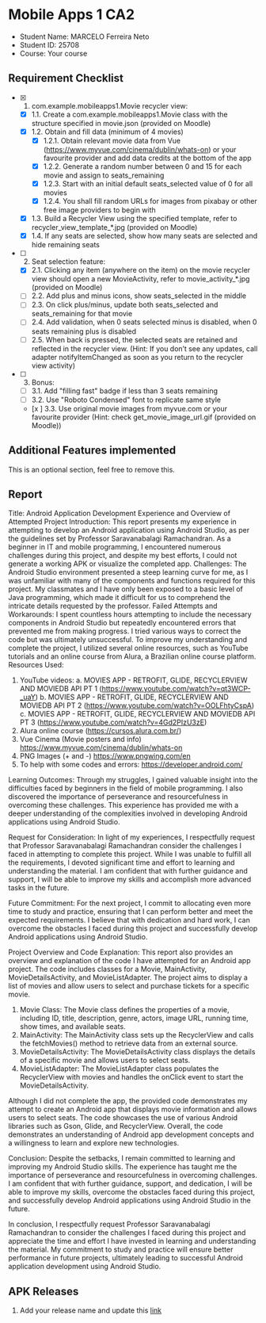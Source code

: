 # Mobile Apps 1 CA2

- Student Name: MARCELO Ferreira Neto
- Student ID: 25708
- Course: Your course

## Requirement Checklist

- [x] 1. com.example.mobileapps1.Movie recycler view:
  - [x] 1.1. Create a com.example.mobileapps1.Movie class with the structure specified in movie.json (provided on Moodle)
  - [x] 1.2. Obtain and fill data (minimum of 4 movies)
    - [x] 1.2.1. Obtain relevant movie data from Vue (https://www.myvue.com/cinema/dublin/whats-on) or your favourite provider and add data credits at the bottom of the app
    - [x] 1.2.2. Generate a random number between 0 and 15 for each movie and assign to seats_remaining
    - [x] 1.2.3. Start with an initial default seats_selected value of 0 for all movies
    - [x] 1.2.4. You shall fill random URLs for images from pixabay or other free image providers to begin with
  - [x] 1.3. Build a Recycler View using the specified template, refer to recycler_view_template_*.jpg (provided on Moodle)
  - [x] 1.4. If any seats are selected, show how many seats are selected and hide remaining seats
- [ ] 2. Seat selection feature:
  - [x] 2.1. Clicking any item (anywhere on the item) on the movie recycler view should open a new MovieActivity, refer to movie_activity_*.jpg (provided on Moodle)
  - [ ] 2.2. Add plus and minus icons, show seats_selected in the middle
  - [ ] 2.3. On click plus/minus, update both seats_selected and seats_remaining for that movie
  - [ ] 2.4. Add validation, when 0 seats selected minus is disabled, when 0 seats remaining plus is disabled
  - [ ] 2.5. When back is pressed, the selected seats are retained and reflected in the recycler view. (Hint: If you don’t see any updates, call adapter notifyItemChanged as soon as you return to the recycler view activity)
- [ ] 3. Bonus:
  - [ ] 3.1. Add "filling fast" badge if less than 3 seats remaining
  - [ ] 3.2. Use "Roboto Condensed" font to replicate same style
  - [x ] 3.3. Use original movie images from myvue.com or your favourite provider (Hint: check get_movie_image_url.gif (provided on Moodle))

## Additional Features implemented

This is an optional section, feel free to remove this.

## Report

Title: Android Application Development Experience and Overview of Attempted Project
Introduction: This report presents my experience in attempting to develop an Android application using Android Studio, as per the guidelines set by Professor Saravanabalagi Ramachandran. As a beginner in IT and mobile programming, I encountered numerous challenges during this project, and despite my best efforts, I could not generate a working APK or visualize the completed app.
Challenges: The Android Studio environment presented a steep learning curve for me, as I was unfamiliar with many of the components and functions required for this project. My classmates and I have only been exposed to a basic level of Java programming, which made it difficult for us to comprehend the intricate details requested by the professor.
Failed Attempts and Workarounds: I spent countless hours attempting to include the necessary components in Android Studio but repeatedly encountered errors that prevented me from making progress. I tried various ways to correct the code but was ultimately unsuccessful. To improve my understanding and complete the project, I utilized several online resources, such as YouTube tutorials and an online course from Alura, a Brazilian online course platform.
Resources Used:
1. YouTube videos:
      a. MOVIES APP - RETROFIT, GLIDE, RECYCLERVIEW AND MOVIEDB API PT 1 (https://www.youtube.com/watch?v=qt3WCP-_uaY)
      b. MOVIES APP - RETROFIT, GLIDE, RECYCLERVIEW AND MOVIEDB API PT 2 (https://www.youtube.com/watch?v=OOLFhtyCspA)
      c. MOVIES APP - RETROFIT, GLIDE, RECYCLERVIEW AND MOVIEDB API PT 3 (https://www.youtube.com/watch?v=4Gd2PIzU3zE)
2. Alura online course (https://cursos.alura.com.br/)
3. Vue Cinema (Movie posters and info) https://www.myvue.com/cinema/dublin/whats-on
4. PNG Images (+ and -) https://www.pngwing.com/en
5. To help with some codes and errors: https://developer.android.com/ 

Learning Outcomes: Through my struggles, I gained valuable insight into the difficulties faced by beginners in the field of mobile programming. I also discovered the importance of perseverance and resourcefulness in overcoming these challenges. This experience has provided me with a deeper understanding of the complexities involved in developing Android applications using Android Studio.

Request for Consideration: In light of my experiences, I respectfully request that Professor Saravanabalagi Ramachandran consider the challenges I faced in attempting to complete this project. While I was unable to fulfill all the requirements, I devoted significant time and effort to learning and understanding the material. I am confident that with further guidance and support, I will be able to improve my skills and accomplish more advanced tasks in the future.

Future Commitment: For the next project, I commit to allocating even more time to study and practice, ensuring that I can perform better and meet the expected requirements. I believe that with dedication and hard work, I can overcome the obstacles I faced during this project and successfully develop Android applications using Android Studio.

Project Overview and Code Explanation: This report also provides an overview and explanation of the code I have attempted for an Android app project. The code includes classes for a Movie, MainActivity, MovieDetailsActivity, and MovieListAdapter. The project aims to display a list of movies and allow users to select and purchase tickets for a specific movie.

1.	Movie Class: The Movie class defines the properties of a movie, including ID, title, description, genre, actors, image URL, running time, show times, and available seats.
2.	MainActivity: The MainActivity class sets up the RecyclerView and calls the fetchMovies() method to retrieve data from an external source.
3.	MovieDetailsActivity: The MovieDetailsActivity class displays the details of a specific movie and allows users to select seats.
4.	MovieListAdapter: The MovieListAdapter class populates the RecyclerView with movies and handles the onClick event to start the MovieDetailsActivity.

Although I did not complete the app, the provided code demonstrates my attempt to create an Android app that displays movie information and allows users to select seats. The code showcases the use of various Android libraries such as Gson, Glide, and RecyclerView. Overall, the code demonstrates an understanding of Android app development concepts and a willingness to learn and explore new technologies.

Conclusion:
Despite the setbacks, I remain committed to learning and improving my Android Studio skills. The experience has taught me the importance of perseverance and resourcefulness in overcoming challenges. I am confident that with further guidance, support, and dedication, I will be able to improve my skills, overcome the obstacles faced during this project, and successfully develop Android applications using Android Studio in the future.

In conclusion, I respectfully request Professor Saravanabalagi Ramachandran to consider the challenges I faced during this project and appreciate the time and effort I have invested in learning and understanding the material. My commitment to study and practice will ensure better performance in future projects, ultimately leading to successful Android application development using Android Studio.




## APK Releases

1. Add your release name and update this [link](https://example.org)